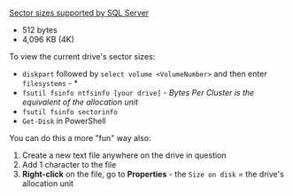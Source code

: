 [Sector sizes supported by SQL Server](https://support.microsoft.com/en-us/topic/hard-disk-drive-sector-size-support-boundaries-in-sql-server-4d5b73fa-7dc4-1d8a-2735-556e6b60d046)
- 512 bytes
- 4,096 KB (4K)

To view the current drive's sector sizes: 
- `diskpart` followed by `select volume <VolumeNumber>` and then enter `filesystems` - *
- `fsutil fsinfo ntfsinfo [your drive]` - *Bytes Per Cluster is the equivalent of the allocation unit*
- `fsutil fsinfo sectorinfo`
- `Get-Disk` in PowerShell

You can do this a more "fun" way also: 
1. Create a new text file anywhere on the drive in question
2. Add 1 character to the file
3. **Right-click** on the file, go to **Properties** - the `Size on disk` = the drive's allocation unit
